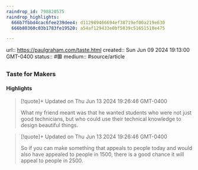 ```yaml
---
raindrop_id: 798820575
raindrop_highlights:
  666b7fbbd4cac6fee239dee4: d112989466694ef38719ef00a219e630
  666b80360c03b1783fe19520: a54af129433e0bf5839c51651518e475

---
```


url:: https://paulgraham.com/taste.html
created:: Sun Jun 09 2024 19:13:00 GMT-0400
status:: #🟥
medium:: #source/article


### Taste for Makers



#### Highlights

> [!quote]+ Updated on Thu Jun 13 2024 19:26:46 GMT-0400
>
> What my friend meant was that he wanted students who were not just good technicians, but who could use their technical knowledge to design beautiful things.

> [!quote]+ Updated on Thu Jun 13 2024 19:26:46 GMT-0400
>
> So if you can make something that appeals to people today and would also have appealed to people in 1500, there is a good chance it will appeal to people in 2500.
